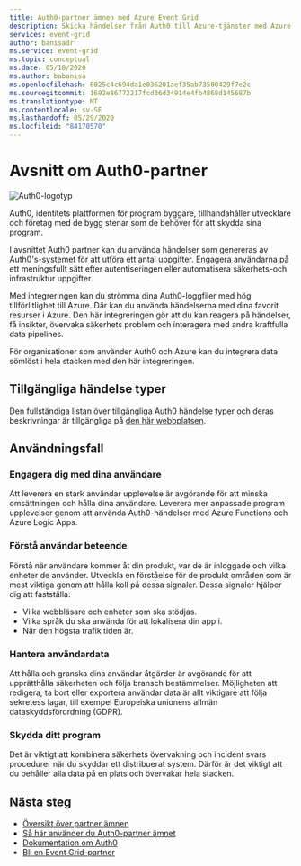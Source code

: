 ```yaml
---
title: Auth0-partner ämnen med Azure Event Grid
description: Skicka händelser från Auth0 till Azure-tjänster med Azure Event Grid.
services: event-grid
author: banisadr
ms.service: event-grid
ms.topic: conceptual
ms.date: 05/18/2020
ms.author: babanisa
ms.openlocfilehash: 6025c4c694da1e036201aef35ab73500429f7e2c
ms.sourcegitcommit: 1692e86772217fcd36d34914e4fb4868d145687b
ms.translationtype: MT
ms.contentlocale: sv-SE
ms.lasthandoff: 05/29/2020
ms.locfileid: "84170570"
---
```

# <a name="auth0-partner-topics"></a>Avsnitt om Auth0-partner
![Auth0-logotyp](./media/auth0-overview/auth0-logo.png)

Auth0, identitets plattformen för program byggare, tillhandahåller utvecklare och företag med de bygg stenar som de behöver för att skydda sina program.

I avsnittet Auth0 partner kan du använda händelser som genereras av Auth0's-systemet för att utföra ett antal uppgifter. Engagera användarna på ett meningsfullt sätt efter autentiseringen eller automatisera säkerhets-och infrastruktur uppgifter.

Med integreringen kan du strömma dina Auth0-loggfiler med hög tillförlitlighet till Azure. Där kan du använda händelserna med dina favorit resurser i Azure. Den här integreringen gör att du kan reagera på händelser, få insikter, övervaka säkerhets problem och interagera med andra kraftfulla data pipelines.

För organisationer som använder Auth0 och Azure kan du integrera data sömlöst i hela stacken med den här integreringen. 
 
## <a name="available-event-types"></a>Tillgängliga händelse typer
Den fullständiga listan över tillgängliga Auth0 händelse typer och deras beskrivningar är tillgängliga på [den här webbplatsen](https://auth0.com/docs/logs/references/log-event-type-codes).

## <a name="use-cases"></a>Användningsfall

### <a name="engage-with-your-users"></a>Engagera dig med dina användare
Att leverera en stark användar upplevelse är avgörande för att minska omsättningen och hålla dina användare. Leverera mer anpassade program upplevelser genom att använda Auth0-händelser med Azure Functions och Azure Logic Apps. 

### <a name="understand-user-behavior"></a>Förstå användar beteende
Förstå när användare kommer åt din produkt, var de är inloggade och vilka enheter de använder. Utveckla en förståelse för de produkt områden som är mest viktiga genom att hålla koll på dessa signaler. Dessa signaler hjälper dig att fastställa:
- Vilka webbläsare och enheter som ska stödjas. 
- Vilka språk du ska använda för att lokalisera din app i. 
- När den högsta trafik tiden är. 

### <a name="manage-user-data"></a>Hantera användardata
Att hålla och granska dina användar åtgärder är avgörande för att upprätthålla säkerheten och följa bransch bestämmelser. Möjligheten att redigera, ta bort eller exportera användar data är allt viktigare att följa sekretess lagar, till exempel Europeiska unionens allmän dataskyddsförordning (GDPR).

### <a name="secure-your-application"></a>Skydda ditt program
Det är viktigt att kombinera säkerhets övervakning och incident svars procedurer när du skyddar ett distribuerat system. Därför är det viktigt att du behåller alla data på en plats och övervakar hela stacken. 

## <a name="next-steps"></a>Nästa steg

- [Översikt över partner ämnen](partner-topics-overview.md)
- [Så här använder du Auth0-partner ämnet](auth0-how-to.md)
- [Dokumentation om Auth0](https://auth0.com/docs/azure-tutorial)
- [Bli en Event Grid-partner](partner-onboarding-overview.md)

